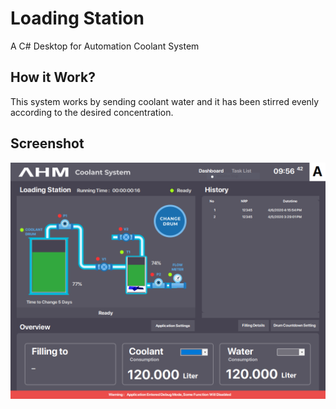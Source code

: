 # Loading Station
A C# Desktop for Automation Coolant System

## How it Work?
This system works by sending coolant water and it has been stirred evenly according to the desired concentration.

## Screenshot
 ![](https://raw.githubusercontent.com/thatsallineed/Loading-Station/main/Screenshot/Forms.PNG)

